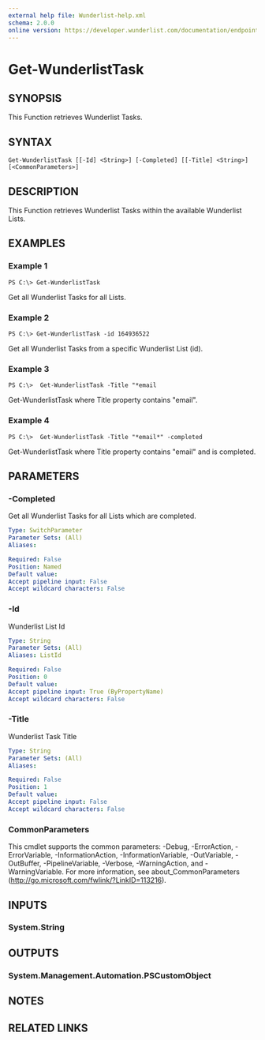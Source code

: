 ```yaml
---
external help file: Wunderlist-help.xml
schema: 2.0.0
online version: https://developer.wunderlist.com/documentation/endpoints/task
---
```


# Get-WunderlistTask
## SYNOPSIS
This Function retrieves Wunderlist Tasks.
## SYNTAX

```
Get-WunderlistTask [[-Id] <String>] [-Completed] [[-Title] <String>] [<CommonParameters>]
```

## DESCRIPTION
This Function retrieves Wunderlist Tasks within the available Wunderlist Lists.
## EXAMPLES

### Example 1
```
PS C:\> Get-WunderlistTask
```

Get all Wunderlist Tasks for all Lists.
### Example 2
```
PS C:\> Get-WunderlistTask -id 164936522
```

Get all Wunderlist Tasks from a specific Wunderlist List (id).
### Example 3
```
PS C:\>  Get-WunderlistTask -Title "*email
```

Get-WunderlistTask where Title property contains "email".
### Example 4
```
PS C:\>  Get-WunderlistTask -Title "*email*" -completed
```

Get-WunderlistTask where Title property contains "email" and is completed.
## PARAMETERS

### -Completed
Get all Wunderlist Tasks for all Lists which are completed.

```yaml
Type: SwitchParameter
Parameter Sets: (All)
Aliases: 

Required: False
Position: Named
Default value: 
Accept pipeline input: False
Accept wildcard characters: False
```

### -Id
Wunderlist List Id

```yaml
Type: String
Parameter Sets: (All)
Aliases: ListId

Required: False
Position: 0
Default value: 
Accept pipeline input: True (ByPropertyName)
Accept wildcard characters: False
```

### -Title
Wunderlist Task Title

```yaml
Type: String
Parameter Sets: (All)
Aliases: 

Required: False
Position: 1
Default value: 
Accept pipeline input: False
Accept wildcard characters: False
```

### CommonParameters
This cmdlet supports the common parameters: -Debug, -ErrorAction, -ErrorVariable, -InformationAction, -InformationVariable, -OutVariable, -OutBuffer, -PipelineVariable, -Verbose, -WarningAction, and -WarningVariable. For more information, see about_CommonParameters (http://go.microsoft.com/fwlink/?LinkID=113216).
## INPUTS

### System.String

## OUTPUTS

### System.Management.Automation.PSCustomObject

## NOTES

## RELATED LINKS

